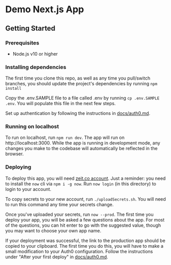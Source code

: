 # Demo Next.js App

## Getting Started

### Prerequisites

* Node.js v10 or higher

### Installing dependencies

The first time you clone this repo, as well as any time you pull/switch branches, you should update the project's
dependencies by running `npm install`

Copy the .env.SAMPLE file to a file called .env by running `cp .env.SAMPLE .env`. You will populate this file in the
next few steps.

Set up authentication by following the instructions in [docs/auth0.md](./docs/auth0.md).

### Running on localhost

To run on localhost, run `npm run dev`. The app will run on http://localhost:3000. While the app is running in
development mode, any changes you make to the codebase will automatically be reflected in the browser. 

### Deploying

To deploy this app, you will need [zeit.co account](https://zeit.co/signup). Just a reminder: you need to install the `now` cli via `npm i -g now`. Run `now login` (in this directory) to login to your account.

To copy secrets to your new account, run `./uploadSecrets.sh`.
You will need to run this command any time your secrets change.

Once you've uploaded your secrets, run `now --prod`. The first time you deploy your app, you will be asked a few questions
about the app. For most of the questions, you can hit enter to go with the suggested value, though you may want to
choose your own app name.

If your deployment was successful, the link to the production app should be copied to your clipboard. The first time
you do this, you will have to make a small modification to your Auth0 configuration. Follow the instructions under
"After your first deploy" in [docs/auth0.md](./docs/auth0.md).
